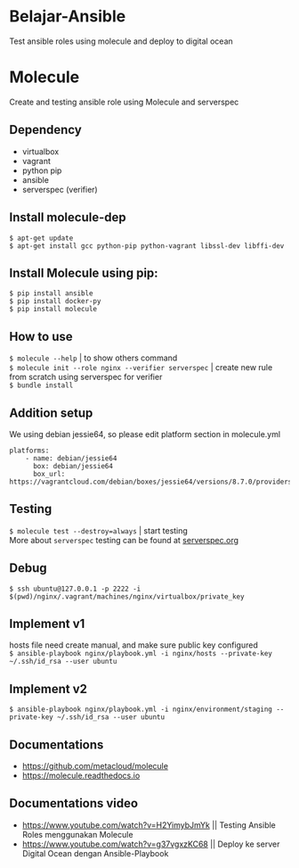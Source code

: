 # Belajar-Ansible
Test ansible roles using molecule and deploy to digital ocean

# Molecule
Create and testing ansible role using Molecule and serverspec

## Dependency
* virtualbox
* vagrant
* python pip
* ansible
* serverspec (verifier)

## Install molecule-dep
```
$ apt-get update
$ apt-get install gcc python-pip python-vagrant libssl-dev libffi-dev
```

## Install Molecule using pip:
```
$ pip install ansible
$ pip install docker-py
$ pip install molecule
```

## How to use
`$ molecule --help` | to show others command  
`$ molecule init --role nginx --verifier serverspec` | create new rule from scratch using serverspec for verifier  
`$ bundle install`  

## Addition setup
We using debian jessie64, so please edit platform section in molecule.yml  
```
platforms:
    - name: debian/jessie64
      box: debian/jessie64
      box_url: https://vagrantcloud.com/debian/boxes/jessie64/versions/8.7.0/providers/virtualbox.box
```

## Testing
`$ molecule test --destroy=always` | start testing  
More about `serverspec` testing can be found at [serverspec.org](http://serverspec.org/resource_types.html)

## Debug  
`$ ssh ubuntu@127.0.0.1 -p 2222 -i $(pwd)/nginx/.vagrant/machines/nginx/virtualbox/private_key`

## Implement v1
hosts file need create manual, and make sure public key configured  
`$ ansible-playbook nginx/playbook.yml -i nginx/hosts --private-key ~/.ssh/id_rsa --user ubuntu`

## Implement v2
`$ ansible-playbook nginx/playbook.yml -i nginx/environment/staging --private-key ~/.ssh/id_rsa --user ubuntu`

## Documentations
* https://github.com/metacloud/molecule
* https://molecule.readthedocs.io

## Documentations video
* https://www.youtube.com/watch?v=H2YimybJmYk || Testing Ansible Roles menggunakan Molecule 
* https://www.youtube.com/watch?v=g37vgxzKC68 || Deploy ke server Digital Ocean dengan Ansible-Playbook 
